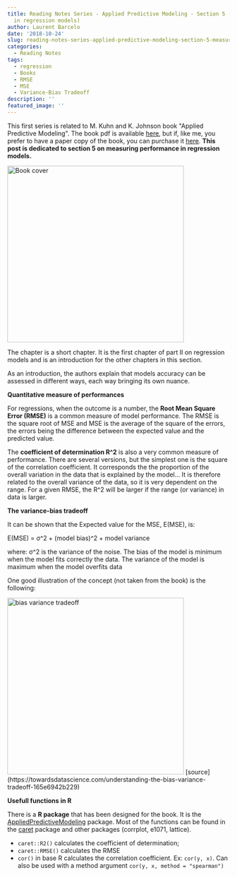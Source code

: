 ```yaml
---
title: Reading Notes Series - Applied Predictive Modeling - Section 5 (measuring performance
  in regression models)
author: Laurent Barcelo
date: '2018-10-24'
slug: reading-notes-series-applied-predictive-modeling-section-5-measuring-performance-in-regression-models
categories:
  - Reading Notes
tags:
  - regression
  - Books
  - RMSE
  - MSE
  - Variance-Bias Tradeoff
description: ''
featured_image: ''
---
```


This first series is related to M. Kuhn and K. Johnson book "Applied Predictive Modeling". The book pdf is available [here](https://vuquangnguyen2016.files.wordpress.com/2018/03/applied-predictive-modeling-max-kuhn-kjell-johnson_1518.pdf), but if, like me, you prefer to have a paper copy of the book, you can purchase it [here](https://www.amazon.com/Applied-Predictive-Modeling-Max-Kuhn/dp/1461468485/ref=sr_1_1?ie=UTF8&qid=1540208647&sr=8-1&keywords=applied+predictive+modeling). **This post is dedicated to section 5 on measuring performance in regression models.**

<img src="/post/2018-10-22-reading-notes-series-applied-predictive-modeling-section-3_files/Applied Predictive Modeling Cover.png" alt="Book cover" width="400px"/>

The chapter is a short chapter. It is the first chapter of part II on regression models and is an introduction for the other chapters in this section.

As an introduction, the authors explain that models accuracy can be assessed in different ways, each way bringing its own nuance.

**Quantitative measure of performances**

For regressions, when the outcome is a number, the **Root Mean Square Error (RMSE)** is a common measure of model performance. The RMSE is the square root of MSE and MSE is the average of the square of the errors, the errors being the difference between the expected value and the predicted value.

The **coefficient of determination R^2** is also a very common measure of performance. There are several versions, but the simplest one is the square of the correlation coefficient. It corresponds the the proportion of the overall variation in the data that is explained by the model... It is therefore related to the overall variance of the data, so it is very dependent on the range. For a given RMSE, the R^2 will be larger if the range (or variance) in data is larger.


**The variance-bias tradeoff**

It can be shown that the Expected value for the MSE, E(MSE), is:

E(MSE) = σ^2 + (model bias)^2 + model variance

where: σ^2 is the variance of the noise. The bias of the model is minimum when the model fits correctly the data. The variance of the model is maximum when the model overfits data

One good illustration of the concept (not taken from the book) is the following:

<img src="/post/2018-10-24-reading-notes-series-applied-predictive-modeling-section-5-measuring-performance-in-regression-models_files/bias variance tradeoff.png" alt="bias variance tradeoff" width="400px"/>
[source](https://towardsdatascience.com/understanding-the-bias-variance-tradeoff-165e6942b229)


**Usefull functions in R**

There is a **R package** that has been designed for the book. It is the [AppliedPredictiveModeling](https://cran.r-project.org/web/packages/AppliedPredictiveModeling/index.html) package. Most of the functions can be found in the [caret](https://cran.r-project.org/web/packages/caret/caret.pdf) package and other packages (corrplot, e1071, lattice).

* `caret::R2()` calculates the coefficient of determination;
* `caret::RMSE()` calculates the RMSE
* `cor()` in base R calculates the correlation coefficient. Ex: `cor(y, x)`. Can also be used with a method argument `cor(y, x, method = "spearman") `